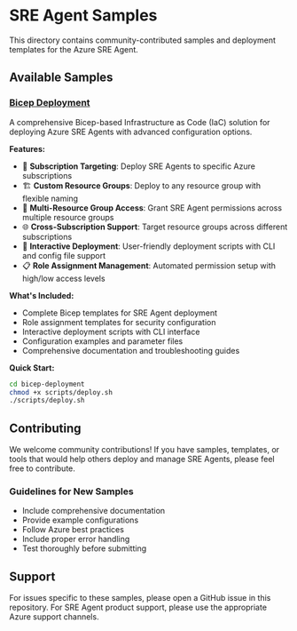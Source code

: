 # SRE Agent Samples

This directory contains community-contributed samples and deployment templates for the Azure SRE Agent.

## Available Samples

### [Bicep Deployment](./bicep-deployment/)

A comprehensive Bicep-based Infrastructure as Code (IaC) solution for deploying Azure SRE Agents with advanced configuration options.

**Features:**
- 🎯 **Subscription Targeting**: Deploy SRE Agents to specific Azure subscriptions
- 🏗️ **Custom Resource Groups**: Deploy to any resource group with flexible naming
- 🔐 **Multi-Resource Group Access**: Grant SRE Agent permissions across multiple resource groups
- 🌐 **Cross-Subscription Support**: Target resource groups across different subscriptions
- 🤖 **Interactive Deployment**: User-friendly deployment scripts with CLI and config file support
- 📋 **Role Assignment Management**: Automated permission setup with high/low access levels

**What's Included:**
- Complete Bicep templates for SRE Agent deployment
- Role assignment templates for security configuration
- Interactive deployment scripts with CLI interface
- Configuration examples and parameter files
- Comprehensive documentation and troubleshooting guides

**Quick Start:**
```bash
cd bicep-deployment
chmod +x scripts/deploy.sh
./scripts/deploy.sh
```

## Contributing

We welcome community contributions! If you have samples, templates, or tools that would help others deploy and manage SRE Agents, please feel free to contribute.

### Guidelines for New Samples
- Include comprehensive documentation
- Provide example configurations
- Follow Azure best practices
- Include proper error handling
- Test thoroughly before submitting

## Support

For issues specific to these samples, please open a GitHub issue in this repository. For SRE Agent product support, please use the appropriate Azure support channels.
